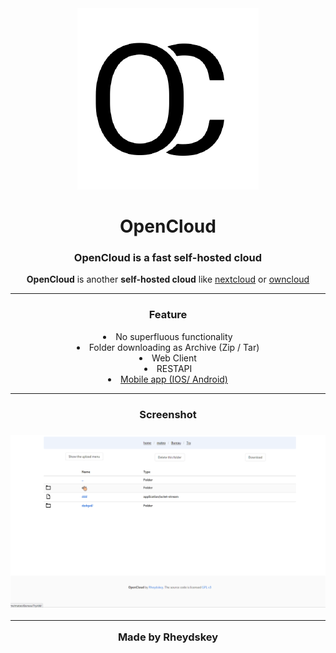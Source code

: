 <div align="center">
        <img src="https://raw.githubusercontent.com/OpenCloud-rs/OpenCloud/dev/asset/OpenCloud.png">
        <h1>OpenCloud</h1>
        <h3><strong>OpenCloud</strong> is a fast self-hosted cloud </h3>
        <p>
            <strong>OpenCloud</strong> is another <strong>self-hosted cloud</strong> like <a href="https://github.com/nextcloud/server">nextcloud</a> or <a href="https://github.com/owncloud/core">owncloud</a>
        </p>
        <hr>
        <h3>Feature</h3>
        <li>
            No superfluous functionality
        </li>
		        <li>
           Folder downloading as Archive (Zip / Tar)
        </li>
		        <li>
            Web Client
        </li>
		        <li>
            RESTAPI 
        </li>
		<li>
            <a href="https://github.com/OpenCloud-rs/OpenCloud-Flutter">Mobile app (IOS/ Android)</a>
        </li>
        <hr>
        <h3>Screenshot<h3/>
        <img src="https://raw.githubusercontent.com/OpenCloud-rs/OpenCloud/restruct/asset/OpenCloud-UI.gif">
        <hr>
        <p><strong>Made by Rheydskey<strong></p>
</div>
